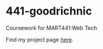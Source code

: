 # 441-goodrichnic
Coursework for MART441:Web Tech

Find my project page [here](https://goodrichnic.github.io/441-goodrichnic/).
